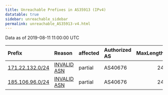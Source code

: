 ```yaml
---
title: Unreachable Prefixes in AS35913 (IPv4)
datatable: true
sidebar: unreachable_sidebar
permalink: unreachable_AS35913-v4.html
---
```


Data as of 2019-08-11 11:00:00 UTC


<div class="datatable-begin"></div>

| Prefix                                                   | Reason                                                                                                 | affected   | Authorized AS   |   MaxLength | Anchor                                         |   unreachable /24s |
|:---------------------------------------------------------|:-------------------------------------------------------------------------------------------------------|:-----------|:----------------|------------:|:-----------------------------------------------|-------------------:|
| [171.22.132.0/24](https://stat.ripe.net/171.22.132.0/24) | [INVALID ASN](https://rpki-validator.ripe.net/announcement-preview?asn=AS35913&prefix=171.22.132.0/24) | partial    | AS40676         |          24 | [RIPE](unreachable_RIPE_NCC_RPKI_Root-v4.html) |                  1 |
| [185.106.96.0/24](https://stat.ripe.net/185.106.96.0/24) | [INVALID ASN](https://rpki-validator.ripe.net/announcement-preview?asn=AS35913&prefix=185.106.96.0/24) | partial    | AS40676         |          24 | [RIPE](unreachable_RIPE_NCC_RPKI_Root-v4.html) |                  1 |

<div class="datatable-end"></div>
